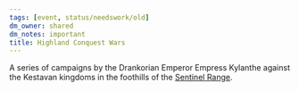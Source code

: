 ```yaml
---
tags: [event, status/needswork/old]
dm_owner: shared
dm_notes: important
title: Highland Conquest Wars
---
```


A series of campaigns by the Drankorian Emperor Empress Kylanthe against the Kestavan kingdoms in the foothills of the [Sentinel Range](<../../gazetteer/sentinel-range.md>). 

